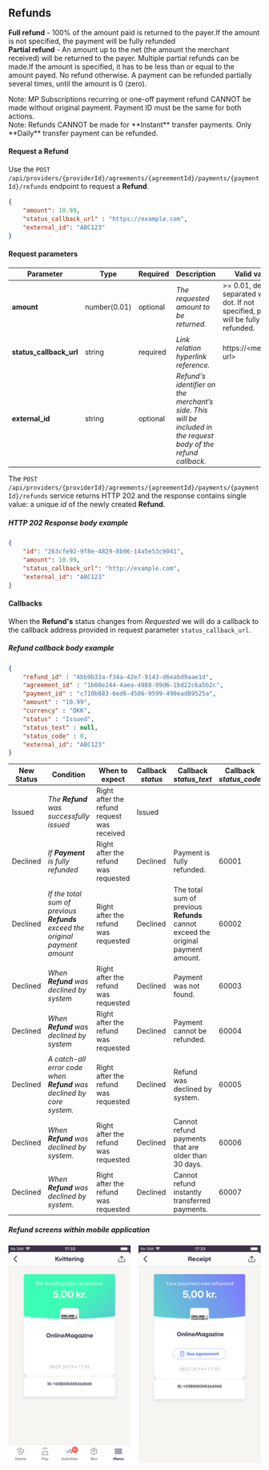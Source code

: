 ## <a name="refunds"></a>Refunds

**Full refund** - 100% of the amount paid is returned to the payer.If the amount is not specified, the payment will be fully refunded
<br />
**Partial refund** - An amount up to the net (the amount the merchant received) will be returned to the payer. Multiple partial refunds can be made.If the amount is specified, it has to be less than or equal to the amount payed. No refund otherwise. A payment can be refunded partially several times, until the amount is 0 (zero).

<div class="note">
Note: MP Subscriptions recurring or one-off payment refund CANNOT be made without original payment. Payment ID must be the same for both actions.
</div>

<div class="note">
Note: Refunds CANNOT be made for **Instant** transfer payments. Only **Daily** transfer payment can be refunded.
</div>

#### <a name="requests"></a>Request a Refund
Use the `POST /api/providers/{providerId}/agreements/{agreementId}/payments/{paymentId}/refunds` endpoint to request a **Refund**.

```json
{
    "amount": 10.99,
    "status_callback_url" : "https://example.com",
    "external_id": "ABC123"
}
```

#### <a name="refunds_request-parameters"></a>Request parameters

|Parameter             |Type        |Required  |Description                                                      |Valid values|
|----------------------|------------|----------|-----------------------------------------------------------------|------------|
|**amount**            |number(0.01)| optional |*The requested amount to be returned.*|>= 0.01, decimals separated with a dot. If not specified, payment will be fully refunded.|
|**status_callback_url**  |string| required |*Link relation hyperlink reference.*|https://&lt;merchant's url&gt;|
|**external_id**  |string| optional |*Refund's identifier on the merchant’s side. This will be included in the request body of the refund callback.*||

<a name="refunds_response"></a>
The `POST /api/providers/{providerId}/agreements/{agreementId}/payments/{paymentId}/refunds` service returns HTTP 202 and the response contains single value: a unique *id* of the newly created **Refund**.

##### <a name="refunds_response-example"></a>HTTP 202 Response body example
```json
{
    "id": "263cfe92-9f8e-4829-8b96-14a5e53c9041",
    "amount": 10.99,
    "status_callback_url": "http://example.com",
    "external_id": "ABC123"
}
```

#### <a name="refunds_callback"></a>Callbacks

When the **Refund's** status changes from *Requested* we will do a callback to the callback address provided in request parameter `status_callback_url`.

##### <a name="refunds_callback-example"></a>Refund callback body example
```json
{
    "refund_id" : "4bb9b33a-f34a-42e7-9143-d6eabd9aae1d",
    "agreement_id" : "1b08e244-4aea-4988-99d6-1bd22c6a5b2c",
    "payment_id" : "c710b883-6ed6-4506-9599-490ead89525a",
    "amount" : "10.99",
    "currency" : "DKK",
    "status" : "Issued",
    "status_text" : null,
    "status_code" : 0,
    "external_id": "ABC123"
}
```

<a name="refunds_status"></a>

|New Status|Condition|When to expect|Callback *status*  | Callback *status_text* | Callback *status_code* |
|----------|---------|--------------|-------------------|------------------------|------------------------|
|Issued    |_The **Refund** was successfully issued_| Right after the refund request was received |Issued  | |  |
|Declined  |_If **Payment** is fully refunded_           | Right after the refund was requested |Declined    |Payment is fully refunded. | 60001 |
|Declined  |_If the total sum of previous **Refunds** exceed the original payment amount_           | Right after the refund was requested |Declined  |The total sum of previous **Refunds** cannot exceed the original payment amount.| 60002 |
|Declined  |_When **Refund** was declined by system_          | Right after the refund was requested |Declined  |Payment was not found.| 60003 |
|Declined  |_When **Refund** was declined by system_           | Right after the refund was requested |Declined  |Payment cannot be refunded.| 60004 |
|Declined  |_A catch-all error code when **Refund** was declined by core system._           | Right after the refund was requested |Declined  |Refund was declined by system.| 60005 |
|Declined  |_When **Refund** was declined by system._           | Right after the refund was requested |Declined  |Cannot refund payments that are older than 30 days.| 60006 |
|Declined  |_When **Refund** was declined by system._           | Right after the refund was requested |Declined  |Cannot refund instantly transferred payments.| 60007 |

##### <a name="refunds_screens"></a> Refund screens within mobile application

![](assets/images/newRefund.png)
